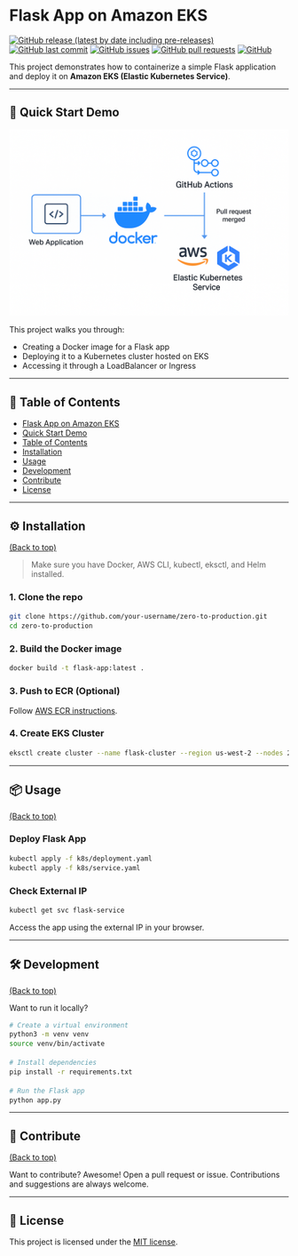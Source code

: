
# Flask App on Amazon EKS

[![GitHub release (latest by date including pre-releases)](https://img.shields.io/github/v/release/navendu-pottekkat/awesome-readme?include_prereleases)](https://img.shields.io/github/v/release/navendu-pottekkat/awesome-readme?include_prereleases)
[![GitHub last commit](https://img.shields.io/github/last-commit/navendu-pottekkat/awesome-readme)](https://img.shields.io/github/last-commit/navendu-pottekkat/awesome-readme)
[![GitHub issues](https://img.shields.io/github/issues-raw/navendu-pottekkat/awesome-readme)](https://img.shields.io/github/issues-raw/navendu-pottekkat/awesome-readme)
[![GitHub pull requests](https://img.shields.io/github/issues-pr/navendu-pottekkat/awesome-readme)](https://img.shields.io/github/issues-pr/navendu-pottekkat/awesome-readme)
[![GitHub](https://img.shields.io/github/license/navendu-pottekkat/awesome-readme)](https://img.shields.io/github/license/navendu-pottekkat/awesome-readme)

This project demonstrates how to containerize a simple Flask application and deploy it on **Amazon EKS (Elastic Kubernetes Service)**.

---

## 🚀 Quick Start Demo

![Demo Preview](./workflow.png)

This project walks you through:
- Creating a Docker image for a Flask app
- Deploying it to a Kubernetes cluster hosted on EKS
- Accessing it through a LoadBalancer or Ingress

---

## 🧭 Table of Contents

- [Flask App on Amazon EKS](#flask-app-on-amazon-eks)
- [Quick Start Demo](#-quick-start-demo)
- [Table of Contents](#-table-of-contents)
- [Installation](#-installation)
- [Usage](#-usage)
- [Development](#-development)
- [Contribute](#-contribute)
- [License](#-license)

---

## ⚙️ Installation
[(Back to top)](#table-of-contents)

> Make sure you have Docker, AWS CLI, kubectl, eksctl, and Helm installed.

### 1. Clone the repo
```bash
git clone https://github.com/your-username/zero-to-production.git
cd zero-to-production
```

### 2. Build the Docker image
```bash
docker build -t flask-app:latest .
```

### 3. Push to ECR (Optional)
Follow [AWS ECR instructions](https://docs.aws.amazon.com/AmazonECR/latest/userguide/docker-push-ecr-image.html).

### 4. Create EKS Cluster
```bash
eksctl create cluster --name flask-cluster --region us-west-2 --nodes 2
```

---

## 📦 Usage
[(Back to top)](#table-of-contents)

### Deploy Flask App
```bash
kubectl apply -f k8s/deployment.yaml
kubectl apply -f k8s/service.yaml
```

### Check External IP
```bash
kubectl get svc flask-service
```
Access the app using the external IP in your browser.

---

## 🛠️ Development
[(Back to top)](#table-of-contents)

Want to run it locally?

```bash
# Create a virtual environment
python3 -m venv venv
source venv/bin/activate

# Install dependencies
pip install -r requirements.txt

# Run the Flask app
python app.py
```

---

## 🤝 Contribute
[(Back to top)](#table-of-contents)

Want to contribute? Awesome! Open a pull request or issue. Contributions and suggestions are always welcome.

---

## 📄 License
This project is licensed under the [MIT license](./LICENSE).
